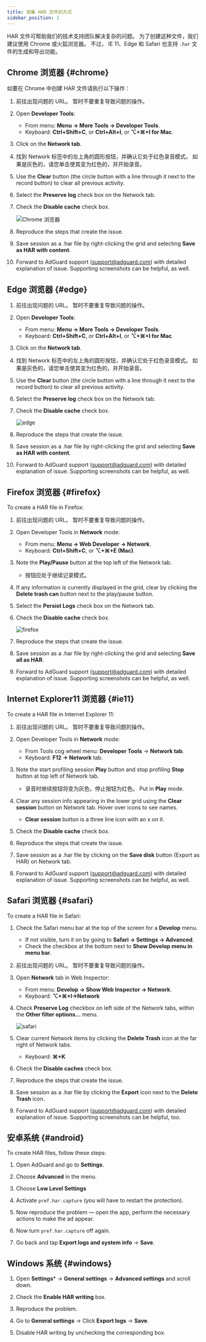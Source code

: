 ```yaml
---
title: 收集 HAR 文件的方式
sidebar_position: 1
---
```


HAR 文件可帮助我们的技术支持团队解决复杂的问题。 为了创建这种文件，我们建议使用 Chrome 或火狐浏览器。 不过， IE 11、Edge 和 Safari 也支持 `.har` 文件的生成和导出功能。

## Chrome 浏览器 {#chrome}

如要在 Chrome 中创建 HAR 文件请执行以下操作：

1. 前往出现问题的 URL。 暂时不要重复导致问题的操作。

1. Open **Developer Tools**:

    - From menu: **Menu → More Tools → Developer Tools**.
    - Keyboard: **Ctrl+Shift+C**, or **Ctrl+Alt+I**, or **⌥+⌘+I for Mac**.

1. Click on the **Network tab**.

1. 找到 Network 标签中的左上角的圆形按钮，并确认它处于红色录音模式。 如果是灰色的，请您单击使其变为红色的，并开始录音。

1. Use the **Clear** button (the circle button with a line through it next to the record button) to clear all previous activity.

1. Select the **Preserve log** check box on the Network tab.

1. Check the **Disable cache** check box.

    ![Chrome 浏览器](https://cdn.adtidy.org/content/Kb/ad_blocker/guides/chrome.png)

1. Reproduce the steps that create the issue.

1. Save session as a .har file by right-clicking the grid and selecting **Save as HAR with content**.

1. Forward to AdGuard support (support@adguard.com) with detailed explanation of issue. Supporting screenshots can be helpful, as well.

## Edge 浏览器 {#edge}

1. 前往出现问题的 URL。 暂时不要重复导致问题的操作。

1. Open **Developer Tools**:

    - From menu: **Menu → More Tools → Developer Tools**.
    - Keyboard: **Ctrl+Shift+C**, or **Ctrl+Alt+I**, or **⌥+⌘+I for Mac**.

1. Click on the **Network tab**.

1. 找到 Network 标签中的左上角的圆形按钮，并确认它处于红色录音模式。 如果是灰色的，请您单击使其变为红色的，并开始录音。

1. Use the **Clear** button (the circle button with a line through it next to the record button) to clear all previous activity.

1. Select the **Preserve log** check box on the Network tab.

1. Check the **Disable cache** check box.

    ![edge](https://cdn.adtidy.org/content/Kb/ad_blocker/guides/edge.png)

1. Reproduce the steps that create the issue.

1. Save session as a .har file by right-clicking the grid and selecting **Save as HAR with content**.

1. Forward to AdGuard support (support@adguard.com) with detailed explanation of issue. Supporting screenshots can be helpful, as well.

## Firefox 浏览器 {#firefox}

To create a HAR file in Firefox:

1. 前往出现问题的 URL。 暂时不要重复导致问题的操作。

1. Open Developer Tools in **Network** mode:

    - From menu: **Menu → Web Developer → Network**.
    - Keyboard: **Ctrl+Shift+C**, or **⌥+⌘+E (Mac)**.

1. Note the **Play/Pause** button at the top left of the Network tab.

    - 按钮应处于继续记录模式。

1. If any information is currently displayed in the grid, clear by clicking the **Delete trash can** button next to the play/pause button.

1. Select the **Persist Logs** check box on the Network tab.

1. Check the **Disable cache** check box.

    ![firefox](https://cdn.adtidy.org/content/Kb/ad_blocker/guides/firefox.png)

1. Reproduce the steps that create the issue.

1. Save session as a .har file by right-clicking the grid and selecting **Save all as HAR**.

1. Forward to AdGuard support (support@adguard.com) with detailed explanation of issue. Supporting screenshots can be helpful, as well.

## Internet Explorer11 浏览器 {#ie11}

To create a HAR file in Internet Explorer 11:

1. 前往出现问题的 URL。 暂时不要重复导致问题的操作。

1. Open Developer Tools in **Network** mode:

    - From Tools cog wheel menu: **Developer Tools** → **Network tab**.
    - Keyboard: **F12 → Network** tab.

1. Note the start profiling session **Play** button and stop profiling **Stop** button at top left of Network tab.

    - 录音时继续按钮将变为灰色，停止按钮为红色。 Put in **Play** mode.

1. Clear any session info appearing in the lower grid using the **Clear session** button on Network tab. Hover over icons to see names.

    - **Clear session** button is a three line icon with an x on it.

1. Check the **Disable cache** check box.

1. Reproduce the steps that create the issue.

1. Save session as a .har file by clicking on the **Save disk** button (Export as HAR) on Network tab.

1. Forward to AdGuard support (support@adguard.com) with detailed explanation of issue. Supporting screenshots can be helpful, as well.

## Safari 浏览器 {#safari}

To create a HAR file in Safari:

1. Check the Safari menu bar at the top of the screen for a **Develop** menu.

    - If not visible, turn it on by going to **Safari → Settings → Advanced**.
    - Check the checkbox at the bottom next to **Show Develop menu in menu bar**.

1. 前往出现问题的 URL。 暂时不要重复导致问题的操作。

1. Open **Network** tab in Web Inspector:

    - From menu: **Develop → Show Web Inspector → Network**.
    - Keyboard: **⌥+⌘+I→Network**

1. Check **Preserve Log** checkbox on left side of the Network tabs, within the **Other filter options...** menu.

    ![safari](https://cdn.adtidy.org/content/kb/ad_blocker/safari/preserve-log.png)

1. Clear current Network items by clicking the **Delete Trash** icon at the far right of Network tabs.

    - Keyboard: **⌘+K**

1. Check the **Disable caches** check box.

1. Reproduce the steps that create the issue.

1. Save session as a .har file by clicking the **Export** icon next to the **Delete Trash** icon.

1. Forward to AdGuard support (support@adguard.com) with detailed explanation of issue. Supporting screenshots can be helpful, too.

## 安卓系统 {#android}

To create HAR files, follow these steps:

1. Open AdGuard and go to **Settings**.

1. Choose **Advanced** in the menu.

1. Choose **Low Level Settings**

1. Activate `pref.har.capture` (you will have to restart the protection).

1. Now reproduce the problem — open the app, perform the necessary actions to make the ad appear.

1. Now turn `pref.har.capture` off again.

1. Go back and tap **Export logs and system info** → **Save**.

## Windows 系统 {#windows}

1. Open **Settings*** → **General settings** → **Advanced settings** and scroll down.

1. Check the **Enable HAR writing** box.

1. Reproduce the problem.

1. Go to **General settings** → Click **Export logs** → **Save**.

1. Disable HAR writing by unchecking the corresponding box.
